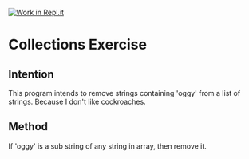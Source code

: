 [![Work in Repl.it](https://classroom.github.com/assets/work-in-replit-14baed9a392b3a25080506f3b7b6d57f295ec2978f6f33ec97e36a161684cbe9.svg)](https://classroom.github.com/online_ide?assignment_repo_id=2971077&assignment_repo_type=AssignmentRepo)
# Collections Exercise

## Intention

This program intends to remove strings containing 'oggy' from a list of strings.
Because I don't like cockroaches.


## Method

If 'oggy' is a sub string of any string in array, then remove it.
